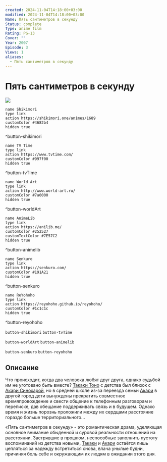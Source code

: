 ```yaml
---
created: 2024-11-04T14:18:00+03:00
modified: 2024-11-04T14:18:00+03:00
Name: Пять сантиметров в секунду
Status: complete
Type: anime film
Rating: PG-13
Cover: ""
Year: 2007
Episode: 3
Views: 1
aliases:
  - Пять сантиметров в секунду
---
```


# Пять сантиметров в секунду

![](https://nyaa.shikimori.one/uploads/poster/animes/1689/2676c34a877b5459af5d99f989dccc70.jpeg)

```button
name Shikimori
type link
action https://shikimori.one/animes/1689
customColor #4682b4
hidden true
```
^button-shikimori

```button
name TV Time
type link
action https://www.tvtime.com/
customColor #997f00
hidden true
```
^button-tvTime

```button
name World Art
type link
action http://www.world-art.ru/
customColor #7a0000
hidden true
```
^button-worldArt

```button
name AnimeLib
type link
action https://anilib.me/
customColor #252527
customTextColor #7E57C2
hidden true
```
^button-animelib

```button
name Senkuro
type link
action https://senkuro.com/
customColor #191A21
hidden true
```
^button-senkuro

```button
name ReYohoho
type link
action https://reyohoho.github.io/reyohoho/
customColor #1c1c1c
hidden true
```
^button-reyohoho

`button-shikimori` `button-tvTime`

`button-worldArt` `button-animelib`

`button-senkuro` `button-reyohoho`

## Описание

Что происходит, когда два человека любят друг друга, однако судьбой им не уготовано быть вместе? [Такаки Тоно](https://shikimori.one/characters/1810-takaki-toono) с детства был близок с [Акари Синохарой](https://shikimori.one/characters/1811-akari-shinohara), но в средней школе из-за переезда семьи [Акари](https://shikimori.one/characters/1811-akari-shinohara) в другой город дети вынуждены прекратить совместное времяпровождение и свести общение к телефонным разговорам и переписке, дав обещание поддерживать связь и в будущем. Однако время и жизнь порознь проложили между их сердцами расстояние гораздо больше территориального...

«Пять сантиметров в секунду» - это романтическая драма, уделяющая основное внимание обыденной и суровой реальности отношений на расстоянии. Застрявшие в прошлом, неспособные заполнить пустоту воспоминаний из детства новыми, [Такаки](https://shikimori.one/characters/1810-takaki-toono) и [Акари](https://shikimori.one/characters/1811-akari-shinohara) остаётся лишь цепляться за надежду встретиться снова, влача унылые будни, причиняя боль себе и окружающим их людям в ожидании этого дня.
